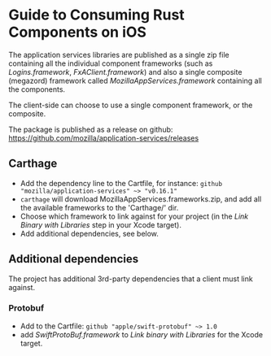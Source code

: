 # Guide to Consuming Rust Components on iOS

The application services libraries are published as a single zip file containing all the individual component frameworks (such as *Logins.framework*, *FxAClient.framework*) and also a single composite (megazord) framework called *MozillaAppServices.framework* containing all the components.

The client-side can choose to use a single component framework, or the composite.

The package is published as a release on github: https://github.com/mozilla/application-services/releases

## Carthage

- Add the dependency line to the Cartfile, for instance: `github "mozilla/application-services" ~> "v0.16.1"` 
- `carthage` will download MozillaAppServices.frameworks.zip, and add all the available frameworks to the 'Carthage/' dir.
- Choose which framework to link against for your project (in the *Link Binary with Libraries* step in your Xcode target).
- Add additional dependencies, see below.

## Additional dependencies

The project has additional 3rd-party dependencies that a client must link against.

### Protobuf

- Add to the Cartfile: `github "apple/swift-protobuf" ~> 1.0`
- add *SwiftProtoBuf.framework* to  *Link binary with Libraries* for the Xcode target.






